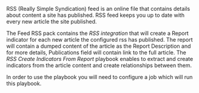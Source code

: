 RSS (Really Simple Syndication) feed is an online file that contains details about content a site has published.
RSS feed keeps you up to date with every new article the site published.

The Feed RSS pack contains the *RSS integration* that will create a Report indicator for each new article the configured rss has published. The report will contain a dumped content of the article as the Report Description and for more details, Publications field will contain link to the full article. 
The *RSS Create Indicators From Report* playbook enables to extract and create indicators from the article content and create relationships between them. 

In order to use the playbook you will need to configure a job which will run this playbook.